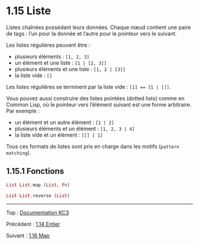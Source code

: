 # 1.15 Liste

Listes chaînées possédant leurs données. Chaque nœud contient une paire
de tags : l’un pour la donnée et l’autre pour le pointeur vers le
suivant.

Les listes régulières peuvent être :
 - plusieurs éléments : `[1, 2, 3]`
 - un élément et une liste : `[1 | [2, 3]]`
 - plusieurs éléments et une liste : `[1, 2 | [3]]`
 - la liste vide : `[]`

Les listes régulières se terminent par la liste vide : `[1] == [1 |
[]]`.

Vous pouvez aussi construire des listes pointées (dotted lists) comme en
Common Lisp, où le pointeur vers l’élément suivant est une forme
arbitraire. Par exemple :
 - un élément et un autre élément : `[1 | 2]`
 - plusieurs éléments et un élément : `[1, 2, 3 | 4]`
 - la liste vide et un élément : `[[] | 1]`

Tous ces formats de listes sont pris en charge dans les motifs (`pattern
matching`).

## 1.15.1 Fonctions

```elixir
List List.map (List, Fn)
```

```elixir
List List.reverse (List)
```

---

Top : [Documentation KC3](../)

Précédent : [1.14 Entier](1.14_Integer)

Suivant : [1.16 Map](1.16_Map)
